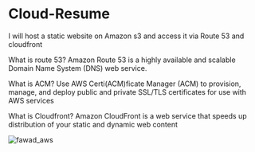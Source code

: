 # Cloud-Resume
I will host a static website on Amazon s3 and access it via Route 53 and cloudfront



What is route 53?
Amazon Route 53 is a highly available and scalable Domain Name System (DNS) web service.

What is ACM?
Use AWS Certi(ACM)ficate Manager (ACM) to provision, manage, and deploy public and private SSL/TLS certificates for use with AWS services

What is Cloudfront?
Amazon CloudFront is a web service that speeds up distribution of your static and dynamic web content


![fawad_aws](https://user-images.githubusercontent.com/51129966/218266846-112010c3-01a2-448f-b3df-50f4c04bbdcb.jpg)


